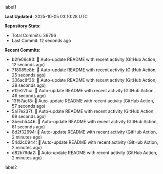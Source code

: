 
label1 
<!-- ACTIVITY_START -->
**Last Updated:** 2025-10-05 03:10:28 UTC

**Repository Stats:**
- Total Commits: 36796
- Last Commit: 12 seconds ago

**Recent Commits:**
- b2fe06c83: 🤖 Auto-update README with recent activity (GitHub Action, 12 seconds ago)
- 718085e8b: 🤖 Auto-update README with recent activity (GitHub Action, 25 seconds ago)
- 336ac8f36: 🤖 Auto-update README with recent activity (GitHub Action, 38 seconds ago)
- e12e27fca: 🤖 Auto-update README with recent activity (GitHub Action, 46 seconds ago)
- 13157aef8: 🤖 Auto-update README with recent activity (GitHub Action, 57 seconds ago)
- 5a17e237f: 🤖 Auto-update README with recent activity (GitHub Action, 69 seconds ago)
- 3becb5446: 🤖 Auto-update README with recent activity (GitHub Action, 81 seconds ago)
- 8d2f32694: 🤖 Auto-update README with recent activity (GitHub Action, 2 minutes ago)
- 54d2c0944: 🤖 Auto-update README with recent activity (GitHub Action, 2 minutes ago)
- d82b76da2: 🤖 Auto-update README with recent activity (GitHub Action, 2 minutes ago)
<!-- ACTIVITY_END -->

label2
